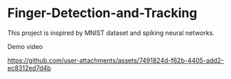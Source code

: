 # Finger-Detection-and-Tracking
This project is inspired by MNIST dataset and spiking neural networks.

Demo video

https://github.com/user-attachments/assets/7491824d-f62b-4405-add2-ec8312ed7d4b
